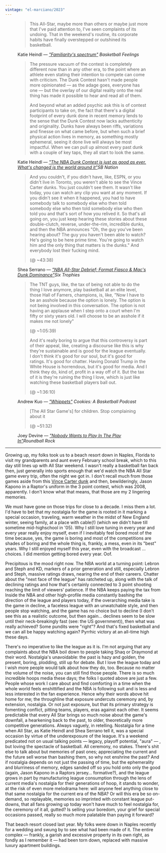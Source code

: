 ```yaml
---
vintage: "el-marciano/2023"
---
```


<figure class="quote">
    <blockquote cite="https://www.basketballfeelings.com/p/familiaritys-spectrum">
        This All-Star, maybe more than others or maybe just more that I've paid attention to, I've seen complaints of its undoing. That in the weekend's routine, its corporate habits have finally overstepped or outshined its basketball.
    </blockquote>
    <figcaption>
        Katie Heindl — <cite><a class="text-nowrap" href="https://www.basketballfeelings.com/p/familiaritys-spectrum" target="_blank">"Familiarity's spectrum"</a>
        <span class="italic ml-2">Basketball Feelings</span></cite>
    </figcaption>
</figure>

<figure class="quote">
    <blockquote cite="https://www.sbnation.com/nba/2025/2/15/24366060/nba-dunk-contest-discourse-mac-mcclung-champion">
        <p>The pressure vacuum of the contest is completely different now than in any other era, to the point where an athlete even stating their intention to compete can come with criticism. The Dunk Contest hasn't made people more opinionated — as the adage goes, everyone has one — but the overlay of our digital reality onto the real thing has made it possible to hear and read all of them.</p>
        <p>And beyond what an added psychic ask this is of contest participants to take on, the fact that there's a digital footprint of every dunk done in recent memory lends to the sense that the Dunk Contest now lacks authenticity and originality. Dunks have always been riffs, variations and finesse on what came before, but when such a brief physical action lives in memory, as something mostly ephemeral, seeing it done live will always be most impactful. When we can pull up almost every past dunk with a couple of key taps, they all start to look the same.</p>
    </blockquote>
    <figcaption>
        Katie Heindl — <cite><a href="https://www.sbnation.com/nba/2025/2/15/24366060/nba-dunk-contest-discourse-mac-mcclung-champion" target="_blank">"The NBA Dunk Contest is just as good as ever. What's changed is the world around it"</a><span class="italic ml-2">SB Nation</span></cite>
    </figcaption>
</figure>

<figure class="quote">
    <blockquote cite="https://youtube.com/watch?v=EfNV2INotDw&t=2618">
        And you couldn't, if you didn't have, like, ESPN, or you didn't live in Toronto, you weren't able to see the Vince Carter dunks. You just couldn't see them. It wasn't like today, you can watch any clip you want at any moment. If you didn't see it when it happened, you had to have somebody talk to somebody else who then told somebody else who then told somebody else who then told you and that's sort of how you relived it. So that's all going on, you just keep hearing these stories about these double-clutch, reverse, under-the-rim, incredible dunks, and then the NBA announces "Oh, the guy you've been hearing about? The guy you haven't been able to watch? He's going to be here prime time. You're going to watch him and the only thing that matters is the dunks." And everybody lost their fucking mind.
        <p class="source-timestamp">(@ ~43:38)</p>
    </blockquote>
    <figcaption>
        Shea Serrano — <cite><a href="https://youtube.com/watch?v=EfNV2INotDw&t=2618" target="_blank">"NBA All-Star Debrief: Format Fiasco & Mac's Dunk Dominance"</a><span class="italic ml-2">Six Trophies</span></cite>
    </figcaption>
</figure>

<figure class="quote">
    <blockquote cite="https://podcasts.apple.com/us/podcast/whippets-cookies-496/id1309191517?i=1000693102794&r=3936">
        <p>The TNT guys, like, the tax of being not able to do the thing I love anymore, play basketball at an elite level, those Hall of Famers, champions, is, like, "Now I have to be an asshole because the option is lonely. The option is not being involved in this conversation. The option is not having an applause when I step onto a court when I'm fifty or sixty years old. I will choose to be an asshole if it makes me not lonely"</p>
        <p class="source-timestamp">(@ ~1:05:39)</p>
        <p>And it's really boring to argue that this controversy is part of their appeal, like, creating a discourse like this is why they're sustainable and is good for the league eventually. I don't think it's good for our soul, but it's good for ratings. It's good for chatter. Having Donald Trump in the White House is horrendous, but it's good for media. And I think they do, kind of, profit in a way off of it. But the tax of it is they're ruining the thing I love, which is just like watching these basketball players ball out.</p>
        <p class="source-timestamp">(@ ~1:36:10)</p>
    </blockquote>
    <figcaption>
        Andrew Kuo — <cite><a href="https://podcasts.apple.com/us/podcast/whippets-cookies-496/id1309191517?i=1000693102794&r=3936" target="_blank">"Whippets"</a>
        <span class="italic ml-2">Cookies: A Basketball Podcast</span></cite>
    </figcaption>
</figure>

<figure class="quote">
    <blockquote cite="https://podcasts.apple.com/us/podcast/roundball-rock/id1133321651?i=1000696361958">    
        [The All Star Game's] for children. Stop complaining about it
        <p class="source-timestamp">(@ ~51:32)</p>
    </blockquote>
    <figcaption>
        Joey Devine — <cite><a href="https://podcasts.apple.com/us/podcast/roundball-rock/id1133321651?i=1000696361958" target="_blank">"Nobody Wants to Play In The Play In"</a><span class="italic ml-2">Roundball Rock</span></cite>
    </figcaption>
</figure>

<hr class="!mt-24 !mb-16">

Growing up, my folks took us to a beach resort down in Naples, Florida to visit my grandparents and aunt every February school break, which to this day still lines up with All Star weekend. I wasn't really a basketball fan back then, just generally into sports enough that we'd watch the NBA All Star game every trip, often the night we got in. I don't recall much from those games aside from this <a href="https://www.youtube.com/watch?v=quxaFedRR7s" target="_blank">Vince Carter dunk</a> and then, bewilderingly, Jason Kapono in a Raptor's uniform in the 3 point contest, which was 2008, apparently. I don't know what that means, that those are my 2 lingering memories.

We must have gone on those trips for close to a decade. I miss them a lot. I'd have to bet that my nostalgia for the game is rooted in it marking a special occasion, traveling, warm weather in the midst of New England winter, seeing family, at a place with cable(!) (which we didn't have till sometime mid-highschool in '05). Why I still love tuning in every year and every year really enjoy myself, even if I inevitably feel bored most of the time because, yes, the game is boring and most of the competitions are shades of boring and the whole thing is, frankly, a mess, even in its "best" years. Why I still enjoyed myself this year, even with the broadcast … choices. I did mention getting bored every year. Oof.

Precipitous is the mood right now. The NBA world at a turning point: Lebron and Steph and KD, markers of a prior generation and still, especially Lebron and Steph, massive ratings draws, nearing the end of their careers. Chatter about the "next face of the league" has ratcheted up, along with the talk of declining ratings and how that's certainly connected to 3 point shooting reaching the limit of viewers' patience. If the NBA keeps paying the tax from Inside the NBA and other high-profile media constantly bashing the direction of the league and players today, if the overarching media take is the game in decline, a faceless league with an unwatchable style, and then people stop watching, and the game has no choice but to decline (I don't see this as a realistic outcome, but then again… declines seem to be slow until their neck-breakingly fast (see: the US government)), then what was really achieved? Some pundits were "right"? And that's fixed basketball and we can all be happy watching again? Pyrrhic victory at an all-time high these days.

There's no imperative to like the league as it is. I'm not arguing that any complaints about the NBA boil down to people taking Shaq or Draymond at their word. Nostalgia's unavoidable: the past is hazy and golden, the present, boring, plodding, still up for debate. But I love the league today and I wish more people would talk about how they do, too. Because no matter the volume of the noise, you can still find those people. There is so much incredible hoops media these days; the folks I quoted above are just a few. People whose work I care about and find comforting in a time when the whole world feels enshittified and the NBA is following suit and is less and less interested in the fan experience. Hence why their words above hit home for me; the throughline that exposure undercuts ceremony and, by extension, nostalgia. Or not just exposure, but that its primary strategy is fomenting conflict, pitting teams, players, eras against each other. It seems predictable that every All Star brings so much noise about the game's downfall, a hearkening back to the past, to older, theoretically more competitive generations. Always vaguely, in retelling. Nostalgia for a time when All Star, as Katie Heindl and Shea Serrano tell it, was a special occasion by virtue of the underexposure of the league. It's a weekend predicated not on usual talking points — legacy, playoff potential, "aura" — , but loving the spectacle of basketball. All ceremony, no stakes. There's shit else to talk about but memories of past ones; appreciating the current and the future sell worse than bashing them, so why not enshrine the past? And if nostalgia depends on not just the passing of time, but the ephemerality and blurriness of memory, edges sanded off so you hold onto only the good (again, Jason Kapono in a Raptors jersey… formative?), and the league grows in part by manufacturing league consumption through the lens of current media's nostalgia for their generations of hoop, it stands to wonder, at the risk of even more melodrama here: will anyone feel anything close to that same nostalgia for the current era of the NBA? Or will this era be so on-demand, so replayable, memories so imprinted with constant league put-downs, that all fans growing up today won't have much to feel nostalgia for, the ceremony of it all, gutted? Is selling your boredom, your grief for special occasions passed, really so much more palatable than paying it forward?

That beach resort closed last year. My folks were down in Naples recently for a wedding and swung by to see what had been made of it. The entire complex — frankly, a garish and excessive property in its own right, as fondly as I remember it — had been torn down, replaced with massive luxury apartment buildings.
